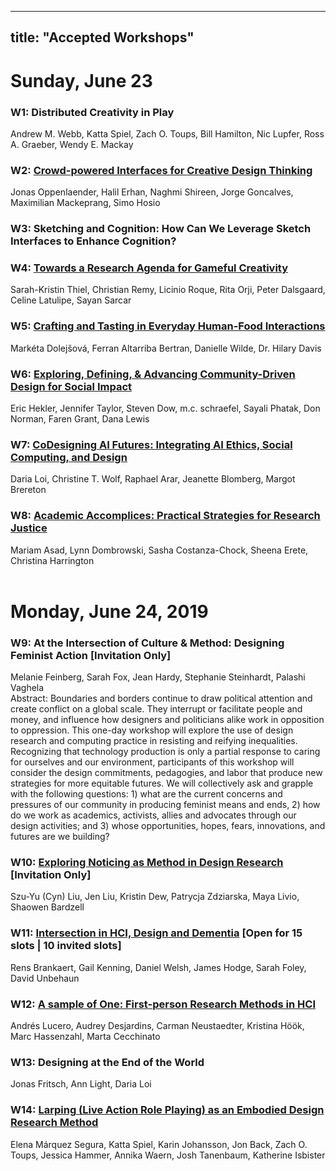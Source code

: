 
---
title: "Accepted Workshops"
---
# Sunday, June 23 

### W1: Distributed Creativity in Play </br> 
  Andrew M. Webb, Katta Spiel, Zach O. Toups, Bill Hamilton, Nic Lupfer, Ross A. Graeber, Wendy E. Mackay </br> 
 
### W2: [Crowd-powered Interfaces for Creative Design Thinking](https://creativity-workshops.github.io/cc19/) </br> 
 Jonas Oppenlaender, Halil Erhan, Naghmi Shireen, Jorge Goncalves, Maximilian Mackeprang, Simo Hosio </br> 

### W3: Sketching and Cognition: How Can We Leverage Sketch Interfaces to Enhance Cognition? </br> 

### W4: [Towards a Research Agenda for Gameful Creativity](https://gamefulcreativity18.wordpress.com/)</br> 
 Sarah-Kristin Thiel, Christian Remy, Licinio Roque, Rita Orji, Peter Dalsgaard, Celine Latulipe, Sayan Sarcar </br> 
 
### W5: [Crafting and Tasting in Everyday Human-Food Interactions](https://humanfoodinteraction.wordpress.com/) </br> 
   Markéta Dolejšová, Ferran Altarriba Bertran, Danielle Wilde, Dr. Hilary Davis</br> 

### W6: [Exploring, Defining, & Advancing Community-Driven Design for Social Impact](https://designlab.ucsd.edu/events/community-driven-design-workshop-dis-2019/) </br> 
Eric Hekler, Jennifer Taylor, Steven Dow, m.c. schraefel, Sayali Phatak, Don Norman, Faren Grant, Dana Lewis </br> 

### W7: [CoDesigning AI Futures: Integrating AI Ethics, Social Computing, and Design](https://codesigningaifutures.wordpress.com) </br> 
Daria Loi, Christine T. Wolf, Raphael Arar, Jeanette Blomberg, Margot Brereton </br> 

### W8: [Academic Accomplices: Practical Strategies for Research Justice](http://accomplices.lmc.gatech.edu/)</br> 
Mariam Asad, Lynn Dombrowski, Sasha Costanza-Chock, Sheena Erete, Christina Harrington </br> 
</br>  

# Monday, June 24, 2019
### W9: At the Intersection of Culture & Method: Designing Feminist Action __[Invitation Only]__ </br> 
Melanie Feinberg, Sarah Fox, Jean Hardy, Stephanie Steinhardt, Palashi Vaghela</br> 
Abstract: Boundaries and borders continue to draw political attention and create conflict on a global scale. They interrupt or facilitate people and money, and influence how designers and politicians alike work in opposition to oppression. This one-day workshop will explore the use of design research and computing practice in resisting and reifying inequalities. Recognizing that technology production is only a partial response to caring for ourselves and our environment, participants of this workshop will consider the design commitments, pedagogies, and labor that produce new strategies for more equitable futures. We will collectively ask and grapple with the following questions: 1) what are the current concerns and pressures of our community in producing feminist means and ends, 2) how do we work as academics, activists, allies and advocates through our design activities; and 3) whose opportunities, hopes, fears, innovations, and futures are we building? </br> 
 
### W10: [Exploring Noticing as Method in Design Research](https://artsofnoticing.com) __[Invitation Only]__ </br> 
  Szu-Yu (Cyn) Liu, Jen Liu, Kristin Dew, Patrycja Zdziarska, Maya Livio, Shaowen Bardzell</br> 

### W11: [Intersection in HCI, Design and Dementia](https://design-intersections.wineme.wiwi.uni-siegen.de) __[Open for 15 slots | 10 invited slots]__</br> 
Rens Brankaert, Gail Kenning, Daniel Welsh, James Hodge, Sarah Foley, David Unbehaun </br> 

### W12: [A sample of One: First-person Research Methods in HCI](https://1stpersonresearch.wordpress.com)</br> 
 Andrés Lucero, Audrey Desjardins, Carman Neustaedter, Kristina Höök, Marc Hassenzahl, Marta Cecchinato </br> 

### W13: Designing at the End of the World </br> 
  Jonas Fritsch, Ann Light, Daria Loi </br> 

### W14: [Larping (Live Action Role Playing) as an Embodied Design Research Method](https://interaction.mere.st/)</br> 
  Elena Márquez Segura, Katta Spiel, Karin Johansson, Jon Back, Zach O. Toups, Jessica Hammer, Annika Waern, Josh Tanenbaum, Katherine Isbister   </br> 


